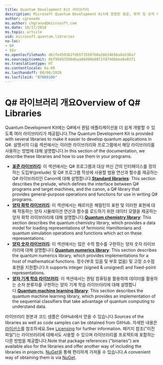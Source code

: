 ```yaml
---
title: Quantum Development Kit 라이브러리
description: Microsoft Quantum Development Kit에 포함된 표준, 화학 및 숫자 라이브러리의 개요입니다.
author: cgranade
ms.author: chgranad@microsoft.com
ms.date: 10/17/2018
ms.topic: article
uid: microsoft.quantum.libraries
no-loc:
- Q#
- $$v
ms.openlocfilehash: d61fe459362fdb5f3550768a26b34656a8a538a7
ms.sourcegitcommit: 6bf99d93590d6aa80490e88f2fd74dbbee8e0371
ms.translationtype: HT
ms.contentlocale: ko-KR
ms.lasthandoff: 08/06/2020
ms.locfileid: "87869106"
---
```

# <a name="overview-of-no-locq-libraries"></a><span data-ttu-id="2131a-103">Q# 라이브러리 개요</span><span class="sxs-lookup"><span data-stu-id="2131a-103">Overview of Q# Libraries</span></span>
<span data-ttu-id="2131a-104">Quantum Development Kit에는 Q#에서 퀀텀 애플리케이션을 더 쉽게 개발할 수 있도록 여러 라이브러리가 제공됩니다.</span><span class="sxs-lookup"><span data-stu-id="2131a-104">The Quantum Development Kit is provided with several libraries to make it easier to develop quantum applications in Q#.</span></span>
<span data-ttu-id="2131a-105">설명서의 다음 섹션에서는 이러한 라이브러리와 프로그램에서 해당 라이브러리를 사용하는 방법에 대해 설명합니다.</span><span class="sxs-lookup"><span data-stu-id="2131a-105">In this section of the documentation, we describe these libraries and how to use them in your programs.</span></span>

- <span data-ttu-id="2131a-106">[**표준 라이브러리**](xref:microsoft.quantum.libraries.standard.intro): 이 섹션에서는 Q# 프로그램과 대상 머신 간의 인터페이스를 정의하는 도입부(prelude) 및 Q# 프로그램 작성에 사용할 범용 연산과 함수를 제공하는 Q# 라이브러리인 Canon에 대해 설명합니다.</span><span class="sxs-lookup"><span data-stu-id="2131a-106">[**Standard libraries**](xref:microsoft.quantum.libraries.standard.intro): This section describes the prelude, which defines the interface between Q# programs and target machines, and the canon, a Q# library that provides general-purpose operations and functions for use in writing Q# programs.</span></span>
- <span data-ttu-id="2131a-107">[**양자 화학 라이브러리**](xref:microsoft.quantum.chemistry.concepts.intro): 이 섹션에서는 페르미온 해밀턴의 표현 및 이러한 표현에 대해 작동하는 양자 시뮬레이션 연산과 함수를 로드하기 위한 데이터 모델을 제공하는 양자 화학 라이브러리에 대해 설명합니다.</span><span class="sxs-lookup"><span data-stu-id="2131a-107">[**Quantum chemistry library**](xref:microsoft.quantum.chemistry.concepts.intro): This section describes the quantum chemistry library, which provides a data model for loading representations of fermionic Hamiltonians and quantum simulation operations and functions which act on these representations.</span></span>
- <span data-ttu-id="2131a-108">[**양자 숫자 라이브러리**](xref:microsoft.quantum.numerics.intro): 이 섹션에서는 많은 수학 함수를 구현하는 양자 숫자 라이브러리에 대해 설명합니다.</span><span class="sxs-lookup"><span data-stu-id="2131a-108">[**Quantum numerics library**](xref:microsoft.quantum.numerics.intro): This section describes the quantum numerics library, which provides implementations for a host of mathematical functions.</span></span> <span data-ttu-id="2131a-109">정수(부호 있음 및 부호 없음) 및 고정 소수점 표현을 지원합니다.</span><span class="sxs-lookup"><span data-stu-id="2131a-109">It supports integer (signed & unsigned) and fixed-point representations.</span></span>
- <span data-ttu-id="2131a-110">[**양자 기계 학습 라이브러리**](xref:microsoft.quantum.machine-learning.concepts.intro): 이 섹션에서는 퀀텀 컴퓨팅을 활용하여 데이터를 활용하는 순차 분류자를 구현하는 양자 기계 학습 라이브러리에 대해 설명합니다.</span><span class="sxs-lookup"><span data-stu-id="2131a-110">[**Quantum machine learning library**](xref:microsoft.quantum.machine-learning.concepts.intro): This section describes the quantum machine learning library, which provides an implementation of the sequential classifiers that take advantage of quantum computing to understand data.</span></span>

<span data-ttu-id="2131a-111">라이브러리 원본과 코드 샘플은 GitHub에서 얻을 수 있습니다.</span><span class="sxs-lookup"><span data-stu-id="2131a-111">Sources of the libraries as well as code samples can be obtained from GitHub.</span></span>
<span data-ttu-id="2131a-112">자세한 내용은 [라이선스](xref:microsoft.quantum.libraries.licensing)를 참조하세요.</span><span class="sxs-lookup"><span data-stu-id="2131a-112">See [Licensing](xref:microsoft.quantum.libraries.licensing) for further information.</span></span> <span data-ttu-id="2131a-113">패키지 참조("이진 파일")는 라이브러리에 대해서도 사용할 수 있으며 라이브러리를 프로젝트에 포함하는 다른 방법을 제공합니다.</span><span class="sxs-lookup"><span data-stu-id="2131a-113">Note that package references ("binaries") are available also for the libraries and offer another way of including the libraries in projects.</span></span>
<span data-ttu-id="2131a-114">[NuGet](https://nuget.org)을 통해 편리하게 가져올 수 있습니다.</span><span class="sxs-lookup"><span data-stu-id="2131a-114">A convenient way of obtaining them is via [NuGet](https://nuget.org).</span></span>
